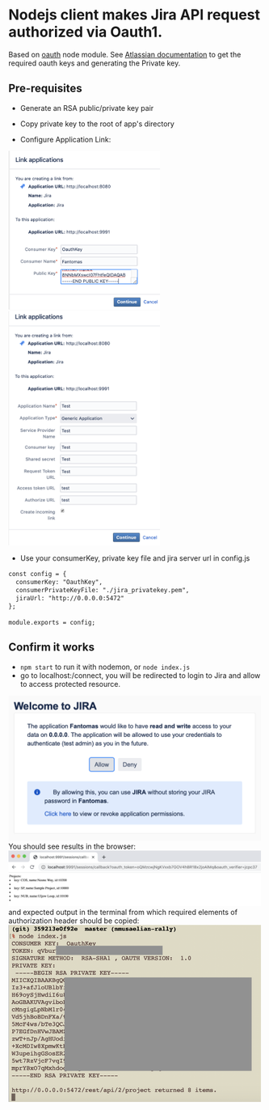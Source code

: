 # Nodejs client makes Jira API request authorized via Oauth1. 

Based on [oauth](https://www.npmjs.com/package/oauth) node module.
See [Atlassian documentation](https://developer.atlassian.com/server/jira/platform/oauth/#step-1-configure-jira) to get the required oauth keys and generating the Private key.
 
## Pre-requisites
* Generate an RSA public/private key pair
* Copy private key to the root of app's directory

* Configure Application Link:
<img src="docs/img/app-link-2.png" width="300"/>
<img src="docs/img/app-link-1.png" width="300"/>


* Use your consumerKey, private key file and jira server url in config.js

```
const config = {
  consumerKey: "OauthKey",
  consumerPrivateKeyFile: "./jira_privatekey.pem",
  jiraUrl: "http://0.0.0.0:5472" 
};

module.exports = config;
```

## Confirm it works
* ```npm start``` to run it with nodemon, or ```node index.js```
* go to localhost:<port>/connect, you will be redirected to login to Jira and allow to access protected resource. 
<img src="docs/img/jira-screen.png" width="500"/>
You should see results in the browser:
<img src="docs/img/app-get-projects.png" width="500"/>
and expected output in the terminal from which required elements of authorization header should be copied:
<img src="docs/img/output.png" width="500"/>



